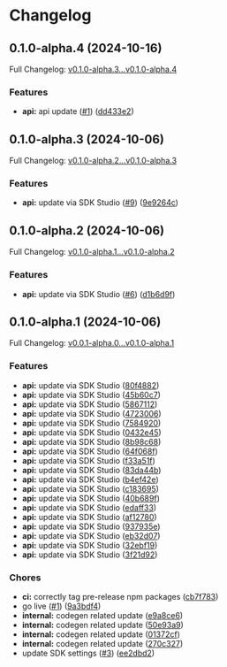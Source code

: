 # Changelog

## 0.1.0-alpha.4 (2024-10-16)

Full Changelog: [v0.1.0-alpha.3...v0.1.0-alpha.4](https://github.com/steel-dev/steel-node/compare/v0.1.0-alpha.3...v0.1.0-alpha.4)

### Features

* **api:** api update ([#1](https://github.com/steel-dev/steel-node/issues/1)) ([dd433e2](https://github.com/steel-dev/steel-node/commit/dd433e231b0669ef1d0ed49957e6ffbdf84b00f6))

## 0.1.0-alpha.3 (2024-10-06)

Full Changelog: [v0.1.0-alpha.2...v0.1.0-alpha.3](https://github.com/0xnenlabs/steel-node/compare/v0.1.0-alpha.2...v0.1.0-alpha.3)

### Features

* **api:** update via SDK Studio ([#9](https://github.com/0xnenlabs/steel-node/issues/9)) ([9e9264c](https://github.com/0xnenlabs/steel-node/commit/9e9264c79a473e2c2e24f82fc86762b24ad6cae9))

## 0.1.0-alpha.2 (2024-10-06)

Full Changelog: [v0.1.0-alpha.1...v0.1.0-alpha.2](https://github.com/0xnenlabs/steel-node/compare/v0.1.0-alpha.1...v0.1.0-alpha.2)

### Features

* **api:** update via SDK Studio ([#6](https://github.com/0xnenlabs/steel-node/issues/6)) ([d1b6d9f](https://github.com/0xnenlabs/steel-node/commit/d1b6d9fe3cafadee5f2f356e9eecfa70318f5e48))

## 0.1.0-alpha.1 (2024-10-06)

Full Changelog: [v0.0.1-alpha.0...v0.1.0-alpha.1](https://github.com/0xnenlabs/steel-node/compare/v0.0.1-alpha.0...v0.1.0-alpha.1)

### Features

* **api:** update via SDK Studio ([80f4882](https://github.com/0xnenlabs/steel-node/commit/80f48824b42966e5dddadc3df4095a875ef1aaf1))
* **api:** update via SDK Studio ([45b60c7](https://github.com/0xnenlabs/steel-node/commit/45b60c74e2bb2b779e0dbe5f46faf0ac46d8ac90))
* **api:** update via SDK Studio ([5867112](https://github.com/0xnenlabs/steel-node/commit/58671122a4c7ceeccf4f9e8d534bd4bb93505c22))
* **api:** update via SDK Studio ([4723006](https://github.com/0xnenlabs/steel-node/commit/4723006f9355c6ea679fba3ba564b14831d9fdf9))
* **api:** update via SDK Studio ([7584920](https://github.com/0xnenlabs/steel-node/commit/75849201505cbd3c8b6553f93be76217ee5bef4d))
* **api:** update via SDK Studio ([0432e45](https://github.com/0xnenlabs/steel-node/commit/0432e45bb3c7ff5ed2128801bbeeda36473eb4aa))
* **api:** update via SDK Studio ([8b98c68](https://github.com/0xnenlabs/steel-node/commit/8b98c688983606cc8a0e292360cb8f39f81a1cb2))
* **api:** update via SDK Studio ([64f068f](https://github.com/0xnenlabs/steel-node/commit/64f068f4e0b33acb1709403959cdb90d548de1e0))
* **api:** update via SDK Studio ([f33a51f](https://github.com/0xnenlabs/steel-node/commit/f33a51f0487dd0d61307df0f24ecbb9cfa2a8a3d))
* **api:** update via SDK Studio ([83da44b](https://github.com/0xnenlabs/steel-node/commit/83da44b5903eb86a593777d1b730e435ce84a2e9))
* **api:** update via SDK Studio ([b4ef42e](https://github.com/0xnenlabs/steel-node/commit/b4ef42e16d58c4919cb822b2533994822524ab4f))
* **api:** update via SDK Studio ([c183695](https://github.com/0xnenlabs/steel-node/commit/c1836956da71fee736e1c9194eb7ec224ebb0a0a))
* **api:** update via SDK Studio ([40b689f](https://github.com/0xnenlabs/steel-node/commit/40b689f8fedadd431f21aee36e9b734c2f675e79))
* **api:** update via SDK Studio ([edaff33](https://github.com/0xnenlabs/steel-node/commit/edaff33166f854f41f8c39e266c9ebb6ec2f3392))
* **api:** update via SDK Studio ([af12780](https://github.com/0xnenlabs/steel-node/commit/af1278098cb710fccfc0a4a3f8ac0af45e36a78e))
* **api:** update via SDK Studio ([937935e](https://github.com/0xnenlabs/steel-node/commit/937935eed67ff0a6371c61ac0030861b0237715a))
* **api:** update via SDK Studio ([eb32d07](https://github.com/0xnenlabs/steel-node/commit/eb32d07d08fd60ceb604d871fe19f037916803b8))
* **api:** update via SDK Studio ([32ebf19](https://github.com/0xnenlabs/steel-node/commit/32ebf196f24675024634522c327ca977220bdf66))
* **api:** update via SDK Studio ([3f21d92](https://github.com/0xnenlabs/steel-node/commit/3f21d9231b997d6455a4ed00601b2a73ebba9f8e))


### Chores

* **ci:** correctly tag pre-release npm packages ([cb7f783](https://github.com/0xnenlabs/steel-node/commit/cb7f78340bb838555ded1627a45170315bcba0a8))
* go live ([#1](https://github.com/0xnenlabs/steel-node/issues/1)) ([9a3bdf4](https://github.com/0xnenlabs/steel-node/commit/9a3bdf403e99ed1c5b9674801c9f7818392d9948))
* **internal:** codegen related update ([e9a8ce6](https://github.com/0xnenlabs/steel-node/commit/e9a8ce6f8fb22d15d96300f1fa720ed02ee5a690))
* **internal:** codegen related update ([50e93a9](https://github.com/0xnenlabs/steel-node/commit/50e93a919d9546de99c9ec3588437b0b3c6555c0))
* **internal:** codegen related update ([01372cf](https://github.com/0xnenlabs/steel-node/commit/01372cf11ef2a8c09b358115fcdc5d0493add73d))
* **internal:** codegen related update ([270c327](https://github.com/0xnenlabs/steel-node/commit/270c3273a1296f21504f56ca002dd230dcd377e8))
* update SDK settings ([#3](https://github.com/0xnenlabs/steel-node/issues/3)) ([ee2dbd2](https://github.com/0xnenlabs/steel-node/commit/ee2dbd25b862359974e30ba48c68fde223149cc7))
